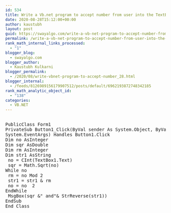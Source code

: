 ```yaml
---
id: 534
title: Write a Vb.net program to accept number from user into the TextBox.Calculate the square root of that number also convert the entered number into binary number and display result into the Message Box
date: 2020-08-28T15:12:00+00:00
author: kaustubh
layout: post
guid: https://swayalgo.com/write-a-vb-net-program-to-accept-number-from-user-into-the-textbox-calculate-the-square-root-of-that-number-also-convert-the-entered-number-into-binary-number-and-display-result-into-the-message-box/
permalink: /write-a-vb-net-program-to-accept-number-from-user-into-the-textbox-calculate-the-square-root-of-that-number-also-convert-the-entered-number-into-binary-number-and-display-result-into-the-message-box/
rank_math_internal_links_processed:
  - "1"
blogger_blog:
  - swayalgo.com
blogger_author:
  - Kaustubh Kulkarni
blogger_permalink:
  - /2020/08/write-vbnet-program-to-accept-number_28.html
blogger_internal:
  - /feeds/8126989156179907512/posts/default/6962193872748342185
rank_math_analytic_object_id:
  - "138"
categories:
  - VB.NET
---
```

<pre><br />PublicClass Form1<br />PrivateSub Button1_Click(ByVal sender As System.Object, ByVal e As<br />System.EventArgs) Handles Button1.Click<br />Dim no AsInteger<br />Dim sqr AsDouble<br />Dim rm AsInteger<br />Dim str1 AsString<br /> no = CInt(TextBox1.Text)<br /> sqr = Math.Sqrt(no)<br />While no<br /> rm = no Mod 2<br /> str1 = str1 & rm<br /> no = no  2<br />EndWhile<br /> MsgBox(sqr &" and"& StrReverse(str1))<br />EndSub<br />End Class<br /><br /></pre>